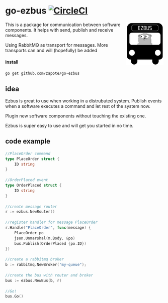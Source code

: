
# go-ezbus [![CircleCI](https://circleci.com/gh/Zapote/go-ezbus/tree/master.svg?style=shield)](https://circleci.com/gh/zapote/go-ezbus/tree/master) 

<img src="logo.png" align="right" style="margin-left: 10px; max-width: 120px; height:auto" />

This is a package for communication between software components. It helps with send, publish and receive messages.

Using RabbitMQ as transport for messages. More transports can and will (hopefully) be added

#### install
`go get github.com/zapote/go-ezbus`

## idea
Ezbus is great to use when working in a distrubuted system. Publish events when a software executes a command and let rest of the system now. 

Plugin new software components without touching the existing one.

Ezbus is super easy to use and will get you started in no time.

## code example
```go
//PlaceOrder command
type PlaceOrder struct {
	ID string
}

//OrderPlaced event
type OrderPlaced struct {
	ID string
}

//create message router
r := ezbus.NewRouter()

//register handler for message PlaceOrder
r.Handle("PlaceOrder", func(message) {
    PlaceOrder po
    json.Unmarshal(m.Body, &po) 
    bus.Publish(OrderPlaced {po.ID})
})

//create a rabbitmq broker
b := rabbitmq.NewBroker("my-queue");

//create the bus with router and broker
bus := ezbus.NewBus(b, r)

//Go!
bus.Go()
```